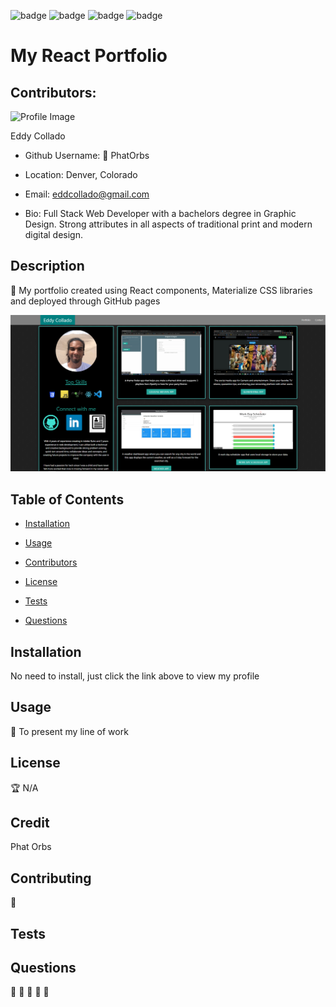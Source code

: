 
  

  ![badge](https://img.shields.io/github/languages/count/PhatOrbs/my-portfolio)
  ![badge](https://img.shields.io/github/languages/top/PhatOrbs/my-portfolio)
  ![badge](https://img.shields.io/badge/Generated%20By%3A-README.MD%20Generator-brightgreen)
  ![badge](https://img.shields.io/badge/build-passing-blueviolet)
  

  # My React Portfolio

  ## Contributors:

  ![Profile Image](https://avatars3.githubusercontent.com/u/55727894?v=4)

  Eddy Collado

  * Github Username: :pizza: PhatOrbs

  * Location: Denver, Colorado

  * Email: eddcollado@gmail.com 

  * Bio: Full Stack Web Developer with a bachelors degree in Graphic Design. Strong attributes in all aspects of traditional print and modern digital design.

  ## Description 

  :cake: My portfolio created using React components, Materialize CSS libraries and deployed through GitHub pages

  ![Readme Demo](myportfolio.PNG)

  ## Table of Contents 

  * [Installation](#installation) 

  * [Usage](#usage) 

  * [Contributors](#contributors) 

  * [License](#license) 

  * [Tests](#tests) 

  * [Questions](#questions) 

  ## Installation 

  No need to install, just click the link above to view my profile 

  ## Usage 

  :bacon: To present my line of work 

  ## License 

  :trophy: N/A 

  ## Credit 

  Phat Orbs 

  ## Contributing 

  :scorpion:  

  ## Tests 

   

  ## Questions 

   

  :key: :key: :key: :key: :key: 

